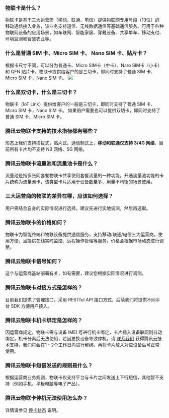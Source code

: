 ### 物联卡是什么？
物联卡是基于三大运营商（移动、联通、电信）提供物联网专用号段（13位）的移动通信接入业务，该业务支持短信、无线数据通信等基础通信服务。可用于各种物联网设备的应用场景，如车联网、智能家居、穿戴设备、共享单车、移动支付、环境监测和智慧农业等。

### 什么是普通 SIM 卡、Micro SIM 卡、 Nano SIM 卡、贴片卡？
根据卡尺寸不同，可以分为普通卡、Micro SIM卡（中卡）、Naro SIM卡（小卡）和 QFN 贴片卡。物联卡提供给客户的是三切卡，即同时支持了普通 SIM 卡、Micro SIM 卡，Nano SIM 卡。
![](https://main.qcloudimg.com/raw/c3f26736649050b00d3c480a1e9ac94a.png)

### 什么是双切卡，什么是三切卡？
物联卡（IoT Link）提供给客户的一般是三切卡，即同时支持了普通 SIM 卡、Micro SIM 卡，Nano SIM 卡。
如果用户需要也可以提供双切卡，即同时支持了普通 SIM 卡、Micro SIM 卡。

### 腾讯云物联卡支持的技术指标都有哪些？
形态上我们支持插拔式，贴片式。通信制式上，**移动和联通仅支持 3/4G 网络**，目前所有卡片均不支持 NB 网络、5G 网络。


### 腾讯云物联卡流量池和流量池卡是什么？
流量池是指多张同套餐物联卡共享使用套餐流量的一种功能。开通流量池功能的卡片统称为流量池卡，该类型卡片适用于设备数量多、用量不均衡的场景使用。


### 三大运营商的物联的差异在哪，应该如何选择？
用户需结合自身的实际情况进行选择，建议先进行实地调测，然后再选取。

### 腾讯云物联卡的价格如何？
物联卡为智能终端和物联设备提供通信服务，支持移动/联通/电信三大运营商，使用方便，且提供在线实时监控、远程操作管理等服务，价格会根据市场动态进行调整。


### 腾讯云物联卡信号如何？
这个与运营商基站部署有关，如有需要，建议您根据实际情况进行调测。

### 腾讯云物联卡对接方式是怎样的？
目前我们提供了管理接口，采用 RESTful API 接口方式，后续我们将提供不同平台 SDK 方便用户接入。

### 腾讯云物联卡机卡绑定是怎样的？
因运营商规定，物联卡需与设备 IMEI 号进行机卡绑定，卡片插入设备联网则自动绑定，机卡分离后无法使用，若因更换设备导致停机，请 [联系我们](https://cloud.tencent.com/document/product/282/1558) 获得腾讯云技术支持，我们将会在1 - 2个工作日内进行解绑，再将卡片放入对应设备后可正常使用。

### 腾讯云物联卡短信发送的规则是什么？
根据运营商业务规则，物联卡仅支持平台与卡片之间发送上下行短信，其他暂不支持（例如手机、平板电脑等电子产品）。

### 腾讯云物联卡停机无法使用怎么办？

详情请参见 [停卡状态](https://cloud.tencent.com/document/product/636/56064#.E5.81.9C.E5.8D.A1.E7.8A.B6.E6.80.81) 说明。


